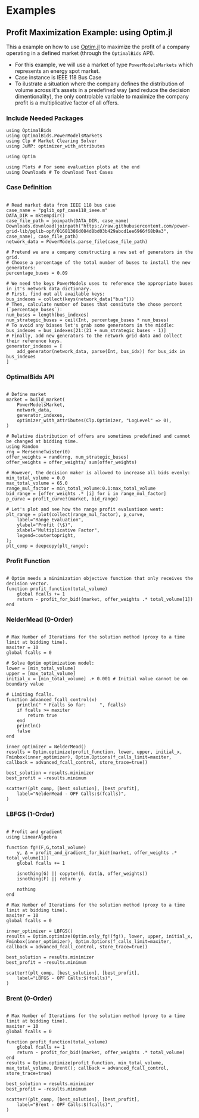 # Examples
## Profit Maximization Example: using Optim.jl
This a example on how to use [Optim.jl](https://github.com/JuliaNLSolvers/Optim.jl/) to maximize the profit of a company operating in a defined market (through the `OptimalBids` API).

 - For this example, we will use a market of type `PowerModelsMarkets` which represents an energy spot market.
 - Case instance is IEEE 118 Bus Case
 - To ilustrate a situation where the company defines the distribution of volume across it's assets in a predefined way (and reduce the decision dimentionality), the only controlable variable to maximize the company profit is a multiplicative factor of all offers.  

### Include Needed Packages

```@example Optim
using OptimalBids
using OptimalBids.PowerModelsMarkets
using Clp # Market Clearing Solver
using JuMP: optimizer_with_attributes

using Optim

using Plots # For some evaluation plots at the end
using Downloads # To download Test Cases

```

### Case Definition

```@example Optim

# Read market data from IEEE 118 bus case
case_name = "pglib_opf_case118_ieee.m"
DATA_DIR = mktempdir()
case_file_path = joinpath(DATA_DIR, case_name)
Downloads.download(joinpath("https://raw.githubusercontent.com/power-grid-lib/pglib-opf/01681386d084d8bd03b429abcd1ee6966f68b9a3", case_name), case_file_path)
network_data = PowerModels.parse_file(case_file_path)

# Pretend we are a company constructing a new set of generators in the grid.
# Choose a percentage of the total number of buses to install the new generators:
percentage_buses = 0.09

# We need the keys PowerModels uses to reference the appropriate buses in it's network data dictionary.
# First, find out all available keys:
bus_indexes = collect(keys(network_data["bus"]))
# Then, calculate number of buses that consitute the chose percent (`percentage_buses`):
num_buses = length(bus_indexes)
num_strategic_buses = ceil(Int, percentage_buses * num_buses)
# To avoid any biases let's grab some generators in the middle:
bus_indexes = bus_indexes[21:(21 + num_strategic_buses - 1)]
# Finally, add new generators to the network grid data and collect their reference keys.
generator_indexes = [
    add_generator(network_data, parse(Int, bus_idx)) for bus_idx in bus_indexes
]

```

### OptimalBids API

```@example Optim

# Define market
market = build_market(
    PowerModelsMarket,
    network_data,
    generator_indexes,
    optimizer_with_attributes(Clp.Optimizer, "LogLevel" => 0),
)

# Relative distribution of offers are sometimes predefined and cannot be changed at bidding time.
using Random
rng = MersenneTwister(0)
offer_weights = rand(rng, num_strategic_buses)
offer_weights = offer_weights/ sum(offer_weights)

# However, the decision maker is allowed to increase all bids evenly:
min_total_volume = 0.0
max_total_volume = 65.0
range_mul_factor = min_total_volume:0.1:max_total_volume
bid_range = [offer_weights .* [i] for i in range_mul_factor]
p_curve = profit_curve!(market, bid_range)

# Let's plot and see how the range profit evaluatiuon went:
plt_range = plot(collect(range_mul_factor), p_curve,
    label="Range Evaluation",
    ylabel="Profit (\$)",
    xlabel="Multiplicative Factor",
    legend=:outertopright,
);
plt_comp = deepcopy(plt_range);
```

### Profit Function

```@example Optim

# Optim needs a minimization objective function that only receives the decision vector.
function profit_function(total_volume)
    global fcalls += 1
    return - profit_for_bid!(market, offer_weights .* total_volume[1])
end

```

### NelderMead (0-Order)

```@example Optim

# Max Number of Iterations for the solution method (proxy to a time limit at bidding time).
maxiter = 10
global fcalls = 0

# Solve Optim optimization model:
lower = [min_total_volume]
upper = [max_total_volume]
initial_x = [min_total_volume] .+ 0.001 # Initial value cannot be on boundary value

# Limiting fcalls.
function advanced_fcall_control(x)
    println(" * Fcalls so far:     ", fcalls)
    if fcalls >= maxiter
        return true
    end
    println()
    false
end

inner_optimizer = NelderMead()
results = Optim.optimize(profit_function, lower, upper, initial_x, Fminbox(inner_optimizer), Optim.Options(f_calls_limit=maxiter, callback = advanced_fcall_control, store_trace=true))

best_solution = results.minimizer
best_profit = -results.minimum

scatter!(plt_comp, [best_solution], [best_profit],
    label="NelderMead - OPF Calls:$(fcalls)",
)
```

### LBFGS (1-Order)

```@example Optim

# Profit and gradient
using LinearAlgebra

function fg!(F,G,total_volume)
    y, Δ = profit_and_gradient_for_bid!(market, offer_weights .* total_volume[1])
    global fcalls += 1

    isnothing(G) || copyto!(G, dot(Δ, offer_weights))
    isnothing(F) || return y

    nothing
end

# Max Number of Iterations for the solution method (proxy to a time limit at bidding time).
maxiter = 10
global fcalls = 0

inner_optimizer = LBFGS()
results = Optim.optimize(Optim.only_fg!(fg!), lower, upper, initial_x, Fminbox(inner_optimizer), Optim.Options(f_calls_limit=maxiter, callback = advanced_fcall_control, store_trace=true))

best_solution = results.minimizer
best_profit = -results.minimum

scatter!(plt_comp, [best_solution], [best_profit],
    label="LBFGS - OPF Calls:$(fcalls)",
)
```

### Brent (0-Order)

```@example Optim

# Max Number of Iterations for the solution method (proxy to a time limit at bidding time).
maxiter = 10
global fcalls = 0

function profit_function(total_volume)
    global fcalls += 1
    return - profit_for_bid!(market, offer_weights .* total_volume)
end
results = Optim.optimize(profit_function, min_total_volume, max_total_volume, Brent(); callback = advanced_fcall_control, store_trace=true)

best_solution = results.minimizer
best_profit = -results.minimum

scatter!(plt_comp, [best_solution], [best_profit],
    label="Brent - OPF Calls:$(fcalls)",
)
```